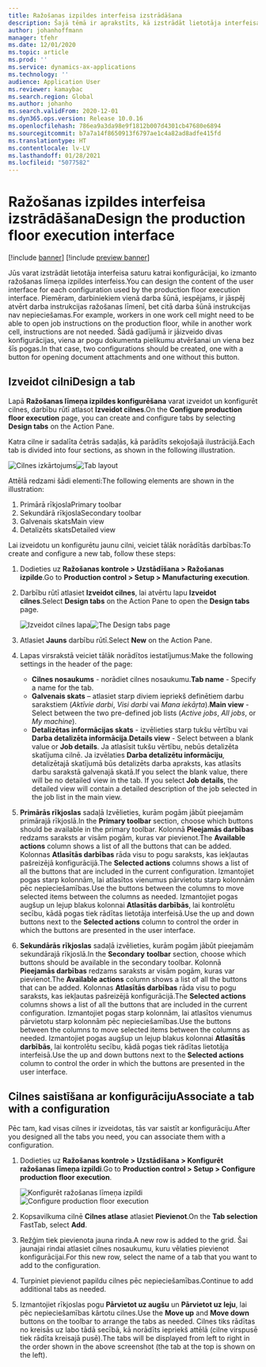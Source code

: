 ```yaml
---
title: Ražošanas izpildes interfeisa izstrādāšana
description: Šajā tēmā ir aprakstīts, kā izstrādāt lietotāja interfeisa saturu katrai konfigurācijai.
author: johanhoffmann
manager: tfehr
ms.date: 12/01/2020
ms.topic: article
ms.prod: ''
ms.service: dynamics-ax-applications
ms.technology: ''
audience: Application User
ms.reviewer: kamaybac
ms.search.region: Global
ms.author: johanho
ms.search.validFrom: 2020-12-01
ms.dyn365.ops.version: Release 10.0.16
ms.openlocfilehash: 786ea9a3da98e9f1812b007d4301cb47680e6894
ms.sourcegitcommit: b7a7a14f8650913f6797ae1c4a82ad8adfe415fd
ms.translationtype: HT
ms.contentlocale: lv-LV
ms.lasthandoff: 01/28/2021
ms.locfileid: "5077582"
---
```

# <a name="design-the-production-floor-execution-interface"></a><span data-ttu-id="4a6fa-103">Ražošanas izpildes interfeisa izstrādāšana</span><span class="sxs-lookup"><span data-stu-id="4a6fa-103">Design the production floor execution interface</span></span>

[!include [banner](../includes/banner.md)]
[!include [preview banner](../includes/preview-banner.md)]

<span data-ttu-id="4a6fa-104">Jūs varat izstrādāt lietotāja interfeisa saturu katrai konfigurācijai, ko izmanto ražošanas līmeņa izpildes interfeiss.</span><span class="sxs-lookup"><span data-stu-id="4a6fa-104">You can design the content of the user interface for each configuration used by the production floor execution interface.</span></span> <span data-ttu-id="4a6fa-105">Piemēram, darbiniekiem vienā darba šūnā, iespējams, ir jāspēj atvērt darba instrukcijas ražošanas līmenī, bet citā darba šūnā instrukcijas nav nepieciešamas.</span><span class="sxs-lookup"><span data-stu-id="4a6fa-105">For example, workers in one work cell might need to be able to open job instructions on the production floor, while in another work cell, instructions are not needed.</span></span> <span data-ttu-id="4a6fa-106">Šādā gadījumā ir jāizveido divas konfigurācijas, viena ar pogu dokumenta pielikumu atvēršanai un viena bez šīs pogas.</span><span class="sxs-lookup"><span data-stu-id="4a6fa-106">In that case, two configurations should be created, one with a button for opening document attachments and one without this button.</span></span>

## <a name="design-a-tab"></a><span data-ttu-id="4a6fa-107">Izveidot cilni</span><span class="sxs-lookup"><span data-stu-id="4a6fa-107">Design a tab</span></span>

<span data-ttu-id="4a6fa-108">Lapā **Ražošanas līmeņa izpildes konfigurēšana** varat izveidot un konfigurēt cilnes, darbību rūtī atlasot **Izveidot cilnes**.</span><span class="sxs-lookup"><span data-stu-id="4a6fa-108">On the **Configure production floor execution** page, you can create and configure tabs by selecting **Design tabs** on the Action Pane.</span></span>

<span data-ttu-id="4a6fa-109">Katra cilne ir sadalīta četrās sadaļās, kā parādīts sekojošajā ilustrācijā.</span><span class="sxs-lookup"><span data-stu-id="4a6fa-109">Each tab is divided into four sections, as shown in the following illustration.</span></span>

<span data-ttu-id="4a6fa-110">![Cilnes izkārtojums](media/pfe-tab-layout.png "Cilnes izkārtojums")</span><span class="sxs-lookup"><span data-stu-id="4a6fa-110">![Tab layout](media/pfe-tab-layout.png "Tab layout")</span></span>

<span data-ttu-id="4a6fa-111">Attēlā redzami šādi elementi:</span><span class="sxs-lookup"><span data-stu-id="4a6fa-111">The following elements are shown in the illustration:</span></span>

1. <span data-ttu-id="4a6fa-112">Primārā rīkjosla</span><span class="sxs-lookup"><span data-stu-id="4a6fa-112">Primary toolbar</span></span>
1. <span data-ttu-id="4a6fa-113">Sekundārā rīkjosla</span><span class="sxs-lookup"><span data-stu-id="4a6fa-113">Secondary toolbar</span></span>
1. <span data-ttu-id="4a6fa-114">Galvenais skats</span><span class="sxs-lookup"><span data-stu-id="4a6fa-114">Main view</span></span>
1. <span data-ttu-id="4a6fa-115">Detalizēts skats</span><span class="sxs-lookup"><span data-stu-id="4a6fa-115">Detailed view</span></span>

<span data-ttu-id="4a6fa-116">Lai izveidotu un konfigurētu jaunu cilni, veiciet tālāk norādītās darbības:</span><span class="sxs-lookup"><span data-stu-id="4a6fa-116">To create and configure a new tab, follow these steps:</span></span>

1. <span data-ttu-id="4a6fa-117">Dodieties uz **Ražošanas kontrole &gt; Uzstādīšana &gt; Ražošanas izpilde**.</span><span class="sxs-lookup"><span data-stu-id="4a6fa-117">Go to **Production control &gt; Setup &gt; Manufacturing execution**.</span></span>

1. <span data-ttu-id="4a6fa-118">Darbību rūtī atlasiet **Izveidot cilnes**, lai atvērtu lapu **Izveidot cilnes**.</span><span class="sxs-lookup"><span data-stu-id="4a6fa-118">Select **Design tabs** on the Action Pane to open the **Design tabs** page.</span></span>

    <span data-ttu-id="4a6fa-119">![Izveidot cilnes lapa](media/pfe-design-tabs.png "Izveidot cilnes lapa")</span><span class="sxs-lookup"><span data-stu-id="4a6fa-119">![The Design tabs page](media/pfe-design-tabs.png "The Design tabs page")</span></span>

1. <span data-ttu-id="4a6fa-120">Atlasiet **Jauns** darbību rūtī.</span><span class="sxs-lookup"><span data-stu-id="4a6fa-120">Select **New** on the Action Pane.</span></span>

1. <span data-ttu-id="4a6fa-121">Lapas virsrakstā veiciet tālāk norādītos iestatījumus:</span><span class="sxs-lookup"><span data-stu-id="4a6fa-121">Make the following settings in the header of the page:</span></span>

    - <span data-ttu-id="4a6fa-122">**Cilnes nosaukums** - norādiet cilnes nosaukumu.</span><span class="sxs-lookup"><span data-stu-id="4a6fa-122">**Tab name** - Specify a name for the tab.</span></span>
    - <span data-ttu-id="4a6fa-123">**Galvenais skats** – atlasiet starp diviem iepriekš definētiem darbu sarakstiem (*Aktīvie darbi*, *Visi darbi* vai *Mana iekāŗta*).</span><span class="sxs-lookup"><span data-stu-id="4a6fa-123">**Main view** - Select between the two pre-defined job lists (*Active jobs*, *All jobs*, or *My machine*).</span></span>
    - <span data-ttu-id="4a6fa-124">**Detalizētas informācijas skats** - izvēlieties starp tukšu vērtību vai **Darba detalizēta informācija**.</span><span class="sxs-lookup"><span data-stu-id="4a6fa-124">**Details view** - Select between a blank value or **Job details**.</span></span> <span data-ttu-id="4a6fa-125">Ja atlasīsit tukšu vērtību, nebūs detalizēta skatījuma cilnē. Ja izvēlaties **Darba detalizētu informāciju**, detalizētajā skatījumā būs detalizēts darba apraksts, kas atlasīts darbu sarakstā galvenajā skatā.</span><span class="sxs-lookup"><span data-stu-id="4a6fa-125">If you select the blank value, there will be no detailed view in the tab. If you select **Job details**, the detailed view will contain a detailed description of the job selected in the job list in the main view.</span></span>

1. <span data-ttu-id="4a6fa-126">**Primārās rīkjoslas** sadaļā Izvēlieties, kurām pogām jābūt pieejamām primārajā rīkjoslā.</span><span class="sxs-lookup"><span data-stu-id="4a6fa-126">In the **Primary toolbar** section, choose which buttons should be available in the primary toolbar.</span></span> <span data-ttu-id="4a6fa-127">Kolonnā **Pieejamās darbības** redzams saraksts ar visām pogām, kuras var pievienot.</span><span class="sxs-lookup"><span data-stu-id="4a6fa-127">The **Available actions** column shows a list of all the buttons that can be added.</span></span> <span data-ttu-id="4a6fa-128">Kolonnas **Atlasītās darbības** rāda visu to pogu saraksts, kas iekļautas pašreizējā konfigurācijā.</span><span class="sxs-lookup"><span data-stu-id="4a6fa-128">The **Selected actions** columns shows a list of all the buttons that are included in the current configuration.</span></span> <span data-ttu-id="4a6fa-129">Izmantojiet pogas starp kolonnām, lai atlasītos vienumus pārvietotu starp kolonnām pēc nepieciešamības.</span><span class="sxs-lookup"><span data-stu-id="4a6fa-129">Use the buttons between the columns to move selected items between the columns as needed.</span></span> <span data-ttu-id="4a6fa-130">Izmantojiet pogas augšup un lejup blakus kolonnai **Atlasītās darbībās**, lai kontrolētu secību, kādā pogas tiek rādītas lietotāja interfeisā.</span><span class="sxs-lookup"><span data-stu-id="4a6fa-130">Use the up and down buttons next to the **Selected actions** column to control the order in which the buttons are presented in the user interface.</span></span>

1. <span data-ttu-id="4a6fa-131">**Sekundārās** **rīkjoslas** sadaļā izvēlieties, kurām pogām jābūt pieejamām sekundārajā rīkjoslā.</span><span class="sxs-lookup"><span data-stu-id="4a6fa-131">In the **Secondary** **toolbar** section, choose which buttons should be available in the secondary toolbar.</span></span> <span data-ttu-id="4a6fa-132">Kolonnā **Pieejamās darbības** redzams saraksts ar visām pogām, kuras var pievienot.</span><span class="sxs-lookup"><span data-stu-id="4a6fa-132">The **Available actions** column shows a list of all the buttons that can be added.</span></span> <span data-ttu-id="4a6fa-133">Kolonnas **Atlasītās darbības** rāda visu to pogu saraksts, kas iekļautas pašreizējā konfigurācijā.</span><span class="sxs-lookup"><span data-stu-id="4a6fa-133">The **Selected actions** columns shows a list of all the buttons that are included in the current configuration.</span></span> <span data-ttu-id="4a6fa-134">Izmantojiet pogas starp kolonnām, lai atlasītos vienumus pārvietotu starp kolonnām pēc nepieciešamības.</span><span class="sxs-lookup"><span data-stu-id="4a6fa-134">Use the buttons between the columns to move selected items between the columns as needed.</span></span> <span data-ttu-id="4a6fa-135">Izmantojiet pogas augšup un lejup blakus kolonnai **Atlasītās darbībās**, lai kontrolētu secību, kādā pogas tiek rādītas lietotāja interfeisā.</span><span class="sxs-lookup"><span data-stu-id="4a6fa-135">Use the up and down buttons next to the **Selected actions** column to control the order in which the buttons are presented in the user interface.</span></span>

## <a name="associate-a-tab-with-a-configuration"></a><span data-ttu-id="4a6fa-136">Cilnes saistīšana ar konfigurāciju</span><span class="sxs-lookup"><span data-stu-id="4a6fa-136">Associate a tab with a configuration</span></span>

<span data-ttu-id="4a6fa-137">Pēc tam, kad visas cilnes ir izveidotas, tās var saistīt ar konfigurāciju.</span><span class="sxs-lookup"><span data-stu-id="4a6fa-137">After you designed all the tabs you need, you can associate them with a configuration.</span></span>

1. <span data-ttu-id="4a6fa-138">Dodieties uz **Ražošanas kontrole &gt; Uzstādīšana &gt; Konfigurēt ražošanas līmeņa izpildi**.</span><span class="sxs-lookup"><span data-stu-id="4a6fa-138">Go to **Production control &gt; Setup &gt; Configure production floor execution**.</span></span>

    <span data-ttu-id="4a6fa-139">![Konfigurēt ražošanas līmeņa izpildi](media/pfe-config-prod-floor-execution.png "Konfigurēt ražošanas līmeņa izpildi")</span><span class="sxs-lookup"><span data-stu-id="4a6fa-139">![Configure production floor execution](media/pfe-config-prod-floor-execution.png "Configure production floor execution")</span></span>

1. <span data-ttu-id="4a6fa-140">Kopsavilkuma cilnē **Cilnes atlase** atlasiet **Pievienot**.</span><span class="sxs-lookup"><span data-stu-id="4a6fa-140">On the **Tab selection** FastTab, select **Add**.</span></span>

1. <span data-ttu-id="4a6fa-141">Režģim tiek pievienota jauna rinda.</span><span class="sxs-lookup"><span data-stu-id="4a6fa-141">A new row is added to the grid.</span></span> <span data-ttu-id="4a6fa-142">Šai jaunajai rindai atlasiet cilnes nosaukumu, kuru vēlaties pievienot konfigurācijai.</span><span class="sxs-lookup"><span data-stu-id="4a6fa-142">For this new row, select the name of a tab that you want to add to the configuration.</span></span>

1. <span data-ttu-id="4a6fa-143">Turpiniet pievienot papildu cilnes pēc nepieciešamības.</span><span class="sxs-lookup"><span data-stu-id="4a6fa-143">Continue to add additional tabs as needed.</span></span>

1. <span data-ttu-id="4a6fa-144">Izmantojiet rīkjoslas pogu **Pārvietot uz augšu** un **Pārvietot uz leju**, lai pēc nepieciešamības kārtotu cilnes.</span><span class="sxs-lookup"><span data-stu-id="4a6fa-144">Use the **Move up** and **Move down** buttons on the toolbar to arrange the tabs as needed.</span></span> <span data-ttu-id="4a6fa-145">Cilnes tiks rādītas no kreisās uz labo tādā secībā, kā norādīts iepriekš attēlā (cilne virspusē tiek rādīta kreisajā pusē).</span><span class="sxs-lookup"><span data-stu-id="4a6fa-145">The tabs will be displayed from left to right in the order shown in the above screenshot (the tab at the top is shown on the left).</span></span>
